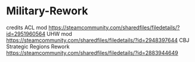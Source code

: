 # Military-Rework

credits
ACL mod https://steamcommunity.com/sharedfiles/filedetails/?id=2951960564
UHW mod https://steamcommunity.com/sharedfiles/filedetails/?id=2948397644
CBJ Strategic Regions Rework https://steamcommunity.com/sharedfiles/filedetails/?id=2883944649
